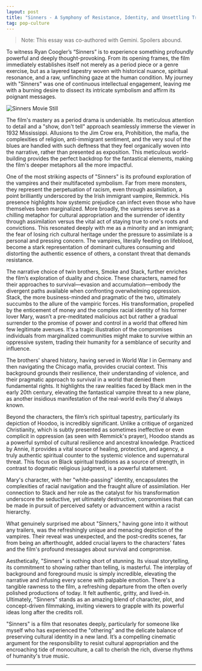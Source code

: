 ```yaml
---
layout: post
title: "Sinners - A Symphony of Resistance, Identity, and Unsettling Truths"
tag: pop-culture
---
```


>Note: This essay was co-authored with Gemini. Spoilers abound.

To witness Ryan Coogler’s “Sinners” is to experience something profoundly powerful and deeply thought-provoking. From its opening frames, the film immediately establishes itself not merely as a period piece or a genre exercise, but as a layered tapestry woven with historical nuance, spiritual resonance, and a raw, unflinching gaze at the human condition. My journey with "Sinners" was one of continuous intellectual engagement, leaving me with a burning desire to dissect its intricate symbolism and affirm its poignant messages.

![Sinners Movie Still](https://m.media-amazon.com/images/M/MV5BYjVlZmViODktOWQ3OS00MWUzLTg0NjMtNmUxYjZiZjE0OGQ4XkEyXkFqcGc@._V1_FMjpg_UX1000_.jpg)

The film's mastery as a period drama is undeniable. Its meticulous attention to detail and a "show, don't tell" approach seamlessly immerse the viewer in 1932 Mississippi. Allusions to the Jim Crow era, Prohibition, the mafia, the complexities of religion, anti-immigrant sentiment, and the very soul of the blues are handled with such deftness that they feel organically woven into the narrative, rather than presented as exposition. This meticulous world-building provides the perfect backdrop for the fantastical elements, making the film's deeper metaphors all the more impactful.

One of the most striking aspects of "Sinners" is its profound exploration of the vampires and their multifaceted symbolism. Far from mere monsters, they represent the perpetuation of racism, even through assimilation, a point brilliantly underscored by the Irish immigrant vampire, Remmick. His presence highlights how systemic prejudice can infect even those who have themselves been marginalized. More broadly, the vampires serve as a chilling metaphor for cultural appropriation and the surrender of identity through assimilation versus the vital act of staying true to one's roots and convictions. This resonated deeply with me as a minority and an immigrant; the fear of losing rich cultural heritage under the pressure to assimilate is a personal and pressing concern. The vampires, literally feeding on lifeblood, become a stark representation of dominant cultures consuming and distorting the authentic essence of others, a constant threat that demands resistance.

The narrative choice of twin brothers, Smoke and Stack, further enriches the film’s exploration of duality and choice. These characters, named for their approaches to survival—evasion and accumulation—embody the divergent paths available when confronting overwhelming oppression. Stack, the more business-minded and pragmatic of the two, ultimately succumbs to the allure of the vampiric forces. His transformation, propelled by the enticement of money and the complex racial identity of his former lover Mary, wasn’t a pre-meditated malicious act but rather a gradual surrender to the promise of power and control in a world that offered him few legitimate avenues. It's a tragic illustration of the compromises individuals from marginalized communities might make to survive within an oppressive system, trading their humanity for a semblance of security and influence.

The brothers' shared history, having served in World War I in Germany and then navigating the Chicago mafia, provides crucial context. This background grounds their resilience, their understanding of violence, and their pragmatic approach to survival in a world that denied them fundamental rights. It highlights the raw realities faced by Black men in the early 20th century, elevating the fantastical vampire threat to a new plane, as another insidious manifestation of the real-world evils they'd always known.

Beyond the characters, the film’s rich spiritual tapestry, particularly its depiction of Hoodoo, is incredibly significant. Unlike a critique of organized Christianity, which is subtly presented as sometimes ineffective or even complicit in oppression (as seen with Remmick's prayer), Hoodoo stands as a powerful symbol of cultural resilience and ancestral knowledge. Practiced by Annie, it provides a vital source of healing, protection, and agency, a truly authentic spiritual counter to the systemic violence and supernatural threat. This focus on Black spiritual traditions as a source of strength, in contrast to dogmatic religious judgment, is a powerful statement.

Mary's character, with her "white-passing" identity, encapsulates the complexities of racial navigation and the fraught allure of assimilation. Her connection to Stack and her role as the catalyst for his transformation underscore the seductive, yet ultimately destructive, compromises that can be made in pursuit of perceived safety or advancement within a racist hierarchy.

What genuinely surprised me about "Sinners," having gone into it without any trailers, was the refreshingly unique and menacing depiction of the vampires. Their reveal was unexpected, and the post-credits scenes, far from being an afterthought, added crucial layers to the characters' fates and the film's profound messages about survival and compromise.

Aesthetically, "Sinners" is nothing short of stunning. Its visual storytelling, its commitment to showing rather than telling, is masterful. The interplay of background and foreground music is simply incredible, elevating the narrative and infusing every scene with palpable emotion. There's a tangible rawness to the film, a refreshing departure from the often overly polished productions of today. It felt authentic, gritty, and lived-in. Ultimately, "Sinners" stands as an amazing blend of character, plot, and concept-driven filmmaking, inviting viewers to grapple with its powerful ideas long after the credits roll.

"Sinners" is a film that resonates deeply, particularly for someone like myself who has experienced the "othering" and the delicate balance of preserving cultural identity in a new land. It’s a compelling cinematic argument for the responsibility to resist cultural appropriation and the encroaching tide of monoculture, a call to cherish the rich, diverse rhythms of humanity's true music.

---

